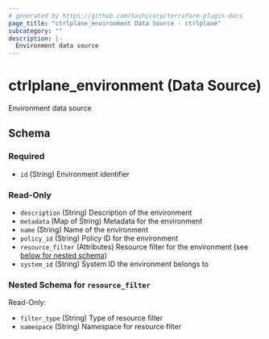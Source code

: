```yaml
---
# generated by https://github.com/hashicorp/terraform-plugin-docs
page_title: "ctrlplane_environment Data Source - ctrlplane"
subcategory: ""
description: |-
  Environment data source
---
```


# ctrlplane_environment (Data Source)

Environment data source



<!-- schema generated by tfplugindocs -->
## Schema

### Required

- `id` (String) Environment identifier

### Read-Only

- `description` (String) Description of the environment
- `metadata` (Map of String) Metadata for the environment
- `name` (String) Name of the environment
- `policy_id` (String) Policy ID for the environment
- `resource_filter` (Attributes) Resource filter for the environment (see [below for nested schema](#nestedatt--resource_filter))
- `system_id` (String) System ID the environment belongs to

<a id="nestedatt--resource_filter"></a>
### Nested Schema for `resource_filter`

Read-Only:

- `filter_type` (String) Type of resource filter
- `namespace` (String) Namespace for resource filter
